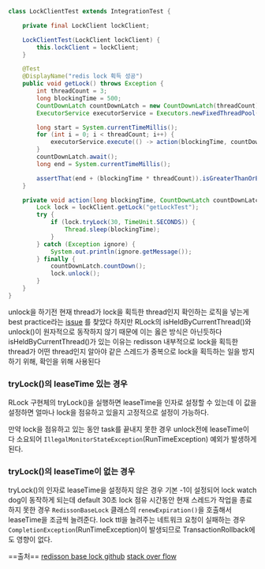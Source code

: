 
``` java
class LockClientTest extends IntegrationTest {

    private final LockClient lockClient;

    LockClientTest(LockClient lockClient) {
        this.lockClient = lockClient;
    }

    @Test
    @DisplayName("redis lock 획득 성공")
    public void getLock() throws Exception {
        int threadCount = 3;
        long blockingTime = 500;
        CountDownLatch countDownLatch = new CountDownLatch(threadCount);
        ExecutorService executorService = Executors.newFixedThreadPool(threadCount);

        long start = System.currentTimeMillis();
        for (int i = 0; i < threadCount; i++) {
            executorService.execute(() -> action(blockingTime, countDownLatch));
        }
        countDownLatch.await();
        long end = System.currentTimeMillis();

        assertThat(end + (blockingTime * threadCount)).isGreaterThanOrEqualTo(start + (blockingTime * threadCount));
    }

    private void action(long blockingTime, CountDownLatch countDownLatch) {
        Lock lock = lockClient.getLock("getLockTest");
        try {
            if (lock.tryLock(30, TimeUnit.SECONDS)) {
                Thread.sleep(blockingTime);
            }
        } catch (Exception ignore) {
            System.out.println(ignore.getMessage());
        } finally {
            countDownLatch.countDown();
            lock.unlock();
        }
    }
}
```

unlock을 하기전 현재 thread가 lock을 획득한 thread인지 확인하는 로직을 넣는게 best practice라는 [issue](https://github.com/redisson/redisson/issues/4878)
를 찾았다
하지만 RLock의 isHeldByCurrentThread()와 unlock()이 원자적으로 동작하지 않기 때문에 이는 옳은 방식은 아닌듯하다
isHeldByCurrentThread()가 있는 이유는 redisson 내부적으로 lock을 획득한 thread가 어떤 thread인지 알아야 같은 스레드가 중복으로 lock을 획득하는 일을 방지하기 위해, 확인을 위해 사용된다


### tryLock()의 leaseTime 있는 경우

RLock 구현체의 tryLock()을 실행하면 leaseTime을 인자로 설정할 수 있는데 이 값을 설정하면 얼마나 lock을 점유하고 있을지 고정적으로 설정이 가능하다.

만약 lock을 점유하고 있는 동안 task를 끝내지 못한 경우 unlock전에 leaseTime이 다 소요되어 `IllegalMonitorStateException`(RunTimeException) 예외가 발생하게된다.

### tryLock()의 leaseTime이 없는 경우 
tryLock()의 인자로 leaseTime을 설정하지 않은 경우 기본 -1이 설정되어 lock watch dog이 동작하게 되는데
default 30초 lock 점유 시간동안 현재 스레드가 작업을 종료하지 못한 경우 `RedissonBaseLock` 클래스의 `renewExpiration()`을 호출해서 leaseTime을 조금씩 늘려준다.
lock ttl을 늘려주는 네트워크 요청이 실패하는 경우 `CompletionException`(RunTimeException)이 발생되므로 TransactionRollback에도 영향이 없다.

==출처==
[redisson base lock github](https://github.com/redisson/redisson/blob/3596f47cd601a588ce9c4dbfe4b2be5b8320d4ba/redisson/src/main/java/org/redisson/RedissonBaseLock.java#L118)
[stack over flow](https://stackoverflow.com/questions/70112709/rlocklocklong-leasetime-timeunit-unit-leasetime-lower-than-execution-time)